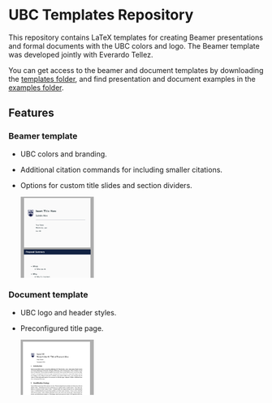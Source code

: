 # UBC Templates Repository

This repository contains LaTeX templates for creating Beamer presentations and formal documents with the UBC colors and logo. The Beamer template was developed jointly with Everardo Tellez.

You can get access to the beamer and document templates by downloading the [templates folder](https://download-directory.github.io/?url=https%3A%2F%2Fgithub.com%2Fclandinq%2Fubc_template%2Ftree%2Fmain%2Ftemplates), and find presentation and document examples in the [examples folder](https://download-directory.github.io/?url=https%3A%2F%2Fgithub.com%2Fclandinq%2Fubc_template%2Ftree%2Fmain%2Fexamples).

## Features

### Beamer template
- UBC colors and branding.
- Additional citation commands for including smaller citations.
- Options for custom title slides and section dividers.

    <img src="https://github.com/clandinq/ubc_template/blob/main/images/pres_example.png" align="center" height="30%" width="30%">

### Document template
- UBC logo and header styles.
- Preconfigured title page.

    <img src="https://github.com/clandinq/ubc_template/blob/main/images/doc_example.png" align="center" height="30%" width="30%">
